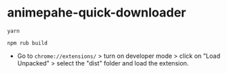 # animepahe-quick-downloader

```shell
yarn
```
```shell
npm rub build
```
- Go to `chrome://extensions/` > turn on developer mode > click on "Load Unpacked" > select the "dist" folder and load the extension.
